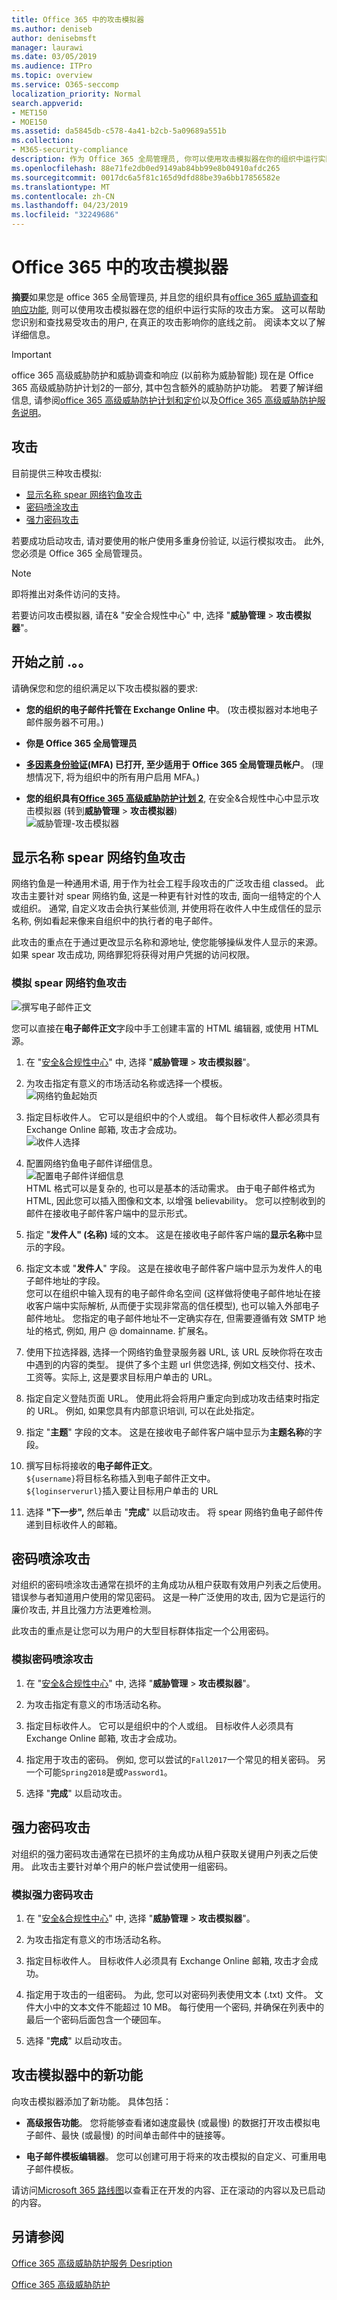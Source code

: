 ```yaml
---
title: Office 365 中的攻击模拟器
ms.author: deniseb
author: denisebmsft
manager: laurawi
ms.date: 03/05/2019
ms.audience: ITPro
ms.topic: overview
ms.service: O365-seccomp
localization_priority: Normal
search.appverid:
- MET150
- MOE150
ms.assetid: da5845db-c578-4a41-b2cb-5a09689a551b
ms.collection:
- M365-security-compliance
description: 作为 Office 365 全局管理员, 你可以使用攻击模拟器在你的组织中运行实际的攻击方案。 这可帮助你在真正的攻击击中你的业务之前识别和查找易受攻击的用户。
ms.openlocfilehash: 88e71fe2db0ed9149ab84bb99e8b04910afdc265
ms.sourcegitcommit: 0017dc6a5f81c165d9dfd88be39a6bb17856582e
ms.translationtype: MT
ms.contentlocale: zh-CN
ms.lasthandoff: 04/23/2019
ms.locfileid: "32249686"
---
```

# <a name="attack-simulator-in-office-365"></a>Office 365 中的攻击模拟器

**摘要**如果您是 office 365 全局管理员, 并且您的组织具有[office 365 威胁调查和响应功能](office-365-ti.md), 则可以使用攻击模拟器在您的组织中运行实际的攻击方案。 这可以帮助您识别和查找易受攻击的用户, 在真正的攻击影响你的底线之前。 阅读本文以了解详细信息。

> [!IMPORTANT]
> office 365 高级威胁防护和威胁调查和响应 (以前称为威胁智能) 现在是 Office 365 高级威胁防护计划2的一部分, 其中包含额外的威胁防护功能。 若要了解详细信息, 请参阅[office 365 高级威胁防护计划和定价](https://products.office.com/exchange/advance-threat-protection)以及[Office 365 高级威胁防护服务说明](https://docs.microsoft.com/office365/servicedescriptions/office-365-advanced-threat-protection-service-description)。
  
## <a name="the-attacks"></a>攻击

目前提供三种攻击模拟:
  
- [显示名称 spear 网络钓鱼攻击](#display-name-spear-phishing-attack)
- [密码喷涂攻击](#password-spray-attack)
- [强力密码攻击](#brute-force-password-attack)
    
若要成功启动攻击, 请对要使用的帐户使用多重身份验证, 以运行模拟攻击。 此外, 您必须是 Office 365 全局管理员。
  
> [!NOTE]
> 即将推出对条件访问的支持。 
  
若要访问攻击模拟器, 请在&amp; "安全合规性中心" 中, 选择 "**威胁管理** \> **攻击模拟器**"。
  
## <a name="before-you-begin"></a>开始之前 .。。

请确保您和您的组织满足以下攻击模拟器的要求:
      
- **您的组织的电子邮件托管在 Exchange Online 中**。 (攻击模拟器对本地电子邮件服务器不可用。)
    
- **你是 Office 365 全局管理员**
    
- **[多因素身份验证](https://docs.microsoft.com/office365/admin/security-and-compliance/set-up-multi-factor-authentication?view=o365-worldwide)(MFA) 已打开, 至少适用于 Office 365 全局管理员帐户**。 (理想情况下, 将为组织中的所有用户启用 MFA。)
 
- **您的组织具有[Office 365 高级威胁防护计划 2](office-365-ti.md)**, 在安全&amp;合规性中心中显示攻击模拟器 (转到**威胁管理** \> **攻击模拟器**)<br/>![威胁管理-攻击模拟器](media/ThreatMgmt-AttackSimulator.png)

    
## <a name="display-name-spear-phishing-attack"></a>显示名称 spear 网络钓鱼攻击

网络钓鱼是一种通用术语, 用于作为社会工程手段攻击的广泛攻击组 classed。 此攻击主要针对 spear 网络钓鱼, 这是一种更有针对性的攻击, 面向一组特定的个人或组织。 通常, 自定义攻击会执行某些侦测, 并使用将在收件人中生成信任的显示名称, 例如看起来像来自组织中的执行者的电子邮件。
  
此攻击的重点在于通过更改显示名称和源地址, 使您能够操纵发件人显示的来源。 如果 spear 攻击成功, 网络罪犯将获得对用户凭据的访问权限。
  
### <a name="to-simulate-a-spear-phishing-attack"></a>模拟 spear 网络钓鱼攻击

![撰写电子邮件正文](media/9bd65af4-1f9d-45c1-8c06-796d7ccfd425.jpg)
  
您可以直接在**电子邮件正文**字段中手工创建丰富的 HTML 编辑器, 或使用 HTML 源。
  
1. 在 "[安全&amp;合规性中心](https://protection.office.com)" 中, 选择 "**威胁管理** \> **攻击模拟器**"。
    
2. 为攻击指定有意义的市场活动名称或选择一个模板。 <br/>![网络钓鱼起始页](media/5e93b3cc-5981-462f-8b45-bdf85d97f1b8.jpg)
  
3. 指定目标收件人。 它可以是组织中的个人或组。 每个目标收件人都必须具有 Exchange Online 邮箱, 攻击才会成功。 <br/>![收件人选择](media/faf8c2e0-6175-4cd7-8265-0c8e727f4d0f.jpg)
  
4. 配置网络钓鱼电子邮件详细信息。 <br/>![配置电子邮件详细信息](media/f043608f-f8ce-4aae-be28-86e8ecc524a9.jpg)<br/>HTML 格式可以是复杂的, 也可以是基本的活动需求。 由于电子邮件格式为 HTML, 因此您可以插入图像和文本, 以增强 believability。 您可以控制收到的邮件在接收电子邮件客户端中的显示形式。
    
5. 指定 "**发件人" (名称)** 域的文本。 这是在接收电子邮件客户端的**显示名称**中显示的字段。 
    
6. 指定文本或 "**发件人**" 字段。 这是在接收电子邮件客户端中显示为发件人的电子邮件地址的字段。 <br/>您可以在组织中输入现有的电子邮件命名空间 (这样做将使电子邮件地址在接收客户端中实际解析, 从而便于实现非常高的信任模型), 也可以输入外部电子邮件地址。 您指定的电子邮件地址不一定确实存在, 但需要遵循有效 SMTP 地址的格式, 例如, 用户 @ domainname. 扩展名。 
  
7. 使用下拉选择器, 选择一个网络钓鱼登录服务器 URL, 该 URL 反映你将在攻击中遇到的内容的类型。 提供了多个主题 url 供您选择, 例如文档交付、技术、工资等。实际上, 这是要求目标用户单击的 URL。
    
8. 指定自定义登陆页面 URL。 使用此将会将用户重定向到成功攻击结束时指定的 URL。 例如, 如果您具有内部意识培训, 可以在此处指定。
    
9. 指定 "**主题**" 字段的文本。 这是在接收电子邮件客户端中显示为**主题名称**的字段。 
    
10. 撰写目标将接收的**电子邮件正文**。 <br/>`${username}`将目标名称插入到电子邮件正文中。 <br/>`${loginserverurl}`插入要让目标用户单击的 URL 
    
11. 选择 **"下一步",** 然后单击 "**完成**" 以启动攻击。 将 spear 网络钓鱼电子邮件传递到目标收件人的邮箱。 
    
## <a name="password-spray-attack"></a>密码喷涂攻击

对组织的密码喷涂攻击通常在损坏的主角成功从租户获取有效用户列表之后使用。 错误参与者知道用户使用的常见密码。 这是一种广泛使用的攻击, 因为它是运行的廉价攻击, 并且比强力方法更难检测。
  
此攻击的重点是让您可以为用户的大型目标群体指定一个公用密码。
  
### <a name="to-simulate-a-password-spray-attack"></a>模拟密码喷涂攻击

1. 在 "[安全&amp;合规性中心](https://protection.office.com)" 中, 选择 "**威胁管理** \> **攻击模拟器**"。
    
2. 为攻击指定有意义的市场活动名称。
    
3. 指定目标收件人。 它可以是组织中的个人或组。 目标收件人必须具有 Exchange Online 邮箱, 攻击才会成功。
    
4. 指定用于攻击的密码。 例如, 您可以尝试的`Fall2017`一个常见的相关密码。 另一个可能`Spring2018`是或`Password1`。
    
5. 选择 "**完成**" 以启动攻击。 
    
## <a name="brute-force-password-attack"></a>强力密码攻击

对组织的强力密码攻击通常在已损坏的主角成功从租户获取关键用户列表之后使用。 此攻击主要针对单个用户的帐户尝试使用一组密码。
  
### <a name="to-simulate-a-brute-force-password-attack"></a>模拟强力密码攻击

1. 在 "[安全&amp;合规性中心](https://protection.office.com)" 中, 选择 "**威胁管理** \> **攻击模拟器**"。
    
2. 为攻击指定有意义的市场活动名称。
    
3. 指定目标收件人。 目标收件人必须具有 Exchange Online 邮箱, 攻击才会成功。
    
4. 指定用于攻击的一组密码。 为此, 您可以对密码列表使用文本 (.txt) 文件。 文件大小中的文本文件不能超过 10 MB。 每行使用一个密码, 并确保在列表中的最后一个密码后面包含一个硬回车。
    
5. 选择 "**完成**" 以启动攻击。 
    
## <a name="new-features-in-attack-simulator"></a>攻击模拟器中的新功能

向攻击模拟器添加了新功能。 具体包括：

- **高级报告功能**。 您将能够查看诸如速度最快 (或最慢) 的数据打开攻击模拟电子邮件、最快 (或最慢) 的时间单击邮件中的链接等。

- **电子邮件模板编辑器**。 您可以创建可用于将来的攻击模拟的自定义、可重用电子邮件模板。

请访问[Microsoft 365 路线图](https://www.microsoft.com/microsoft-365/roadmap)以查看正在开发的内容、正在滚动的内容以及已启动的内容。

## <a name="see-also"></a>另请参阅

[Office 365 高级威胁防护服务 Desription](https://docs.microsoft.com/en-us/office365/servicedescriptions/office-365-advanced-threat-protection-service-description)

[Office 365 高级威胁防护](office-365-atp.md)



